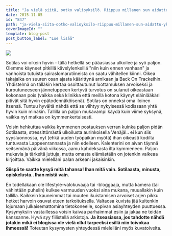 ```yaml
---
title: "Ja vielä siitä, ootko valioyksilö. Riippuu millanen sun aidattu yksiö on. Mieti sitä."
date: 2015-11-05
id: "847"
path: "ja-viela-siita-ootko-valioyksilo-riippuu-millanen-sun-aidattu-yksio-on-mieti-sita"
coverImageId: ""
template: blog-post
post_button_label: "Lue lisää"
---
```


[![](/images/201511051538537126.jpg)](http://2.bp.blogspot.com/-CavFdc8vpik/VjtgvO3lwRI/AAAAAAAAKWY/DqH-fy5KyWA/s1600/201511051538537126.jpg)

Sotilas voi oikein hyvin - tällä hetkellä se pääasiassa ulkoilee ja syö paljon. Olemme käyneet pitkillä kävelylenkeillä "niin kuin ennen vanhaan" ja vanhoista tutuista sairaslomarutiineista on saatu vähitellen kiinni. Oikea takajalka on suuren osan ajasta käärittynä arnikaan ja Back On Trackeihin. Yhdistelmä on tälläkin kertaa osoittautunut luottamuksen arvoiseksi ja kuroutuneeseen jännetuppeen kertyvä turvotus on sulanut oikeastaan kokonaan pois (vaikka sekä klinikka että meillä kotona käynyt eläinlääkäri pitivät sitä hyvin epätodennäköisenä). Sotilas on onneksi oma iloinen itsensä. Tuntuu hyvältä nähdä että se viihtyy nykyisessä kodissaan yhtä hyvin kuin minäkin. Tallilla on paljon mukavampi käydä kuin viime syksynä, vaikka nyt matkaa on kymmenkertaisesti.

Voisin hehkuttaa vaikka kymmenen postauksen verran kuinka paljon pidän Sotilaasta, stressittömästä ulkoilusta aurinkoisella Venäjäl.. ei kun siis syysluonnossa, nyt (ehkä uuden työpaikan myötä) ihan oikeasti kodilta tuntuvasta Lappeenrannasta ja niin edelleen. Kalenterini on aivan täynnä seitsemänä päivänä viikossa, aamu kahdeksasta ilta kymmeneen. Paljon mukavia ja tärkeitä juttuja, mutta omasta elämästään on jotenkin vaikeaa kirjoittaa. Vaikka mielelläni palan arkeani jakaisinkin.

**Siispä te saatte kysyä mitä tahansa! Ihan mitä vain. Sotilaasta, minusta, opiskelusta.. Ihan mistä vain.**

En todellakaan ole lifestyle-valokuvaaja tai -bloggaaja, mutta kamera (tai vähintään puhelin) kulkee varmuuden vuoksi aina mukana, muuallakin kuin tallilla. Kaikkein kauneimmat tai muuten ikuistamisen arvoiset arjen pikku hetket harvoin osuvat eteen tarkoituksella. Valtaosa kuvista jää kuitenkin lojumaan julkaisemattomina tietokoneelle, sopivan asiayhteyden puuttuessa. Kysymyksiin vastaillessa voisin kaivaa parhaimmat esiin ja jakaa ne teidän kanssanne. Hyvä syy fiilistellä arkistoja. **Ja itseasiassa, jos tahdotte nähdä jotakin mikä ei blogissa ole vielä ollut tarpeeksi esillä niin toivokaa ihmeessä!** Toteutan kysymysten yhteydessä mielelläni myös kuvatoiveita.
